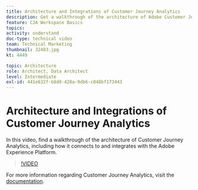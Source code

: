 ```yaml
---
title: Architecture and Integrations of Customer Journey Analytics
description: Get a walkthrough of the architecture of Adobe Customer Journey Analytics, including how it connects to and integrates with Adobe Experience Platform.
feature: CJA Workspace Basics
topics: 
activity: understand
doc-type: technical video
team: Technical Marketing
thumbnail: 32483.jpg
kt: 4449

topic: Architecture
role: Architect, Data Architect
level: Intermediate
exl-id: 441e632f-b8d0-428a-9db6-c048bf173443
---
```

# Architecture and Integrations of Customer Journey Analytics

In this video, find a walkthrough of the architecture of Customer Journey Analytics, including how it connects to and integrates with the Adobe Experience Platform.

>[!VIDEO](https://video.tv.adobe.com/v/32483/?quality=12)

For more information regarding Customer Journey Analytics, visit the [documentation](https://experienceleague.adobe.com/docs/analytics-platform/using/cja-landing.html).
